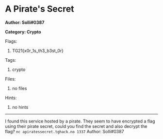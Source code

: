 # A Pirate's Secret
**Author: Solli#0387**

**Category: Crypto**

Flags:
1. TG21{x0r_1s_th3_b3st_0r}


Tags: 
1. crypto

Files: 
1. no files

Hints: 
1. no hints


---
I found this service hosted by a pirate. They seem to have encrypted a flag using their pirate secret, could you find the secret and also decrypt the flag?
``nc apiratessecret.tghack.no 1337`` Author: Solli#0387

